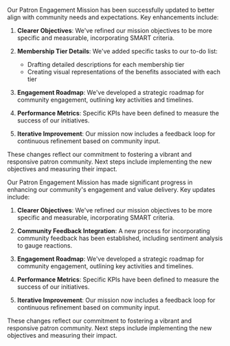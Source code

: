 

Our Patron Engagement Mission has been successfully updated to better align with community needs and expectations. Key enhancements include:

1. **Clearer Objectives**: We've refined our mission objectives to be more specific and measurable, incorporating SMART criteria.

2. **Membership Tier Details**: We've added specific tasks to our to-do list:
   - Drafting detailed descriptions for each membership tier
   - Creating visual representations of the benefits associated with each tier

3. **Engagement Roadmap**: We've developed a strategic roadmap for community engagement, outlining key activities and timelines.

4. **Performance Metrics**: Specific KPIs have been defined to measure the success of our initiatives.

5. **Iterative Improvement**: Our mission now includes a feedback loop for continuous refinement based on community input.

These changes reflect our commitment to fostering a vibrant and responsive patron community. Next steps include implementing the new objectives and measuring their impact.

Our Patron Engagement Mission has made significant progress in enhancing our community's engagement and value delivery. Key updates include:

1. **Clearer Objectives**: We've refined our mission objectives to be more specific and measurable, incorporating SMART criteria.

2. **Community Feedback Integration**: A new process for incorporating community feedback has been established, including sentiment analysis to gauge reactions.

3. **Engagement Roadmap**: We've developed a strategic roadmap for community engagement, outlining key activities and timelines.

4. **Performance Metrics**: Specific KPIs have been defined to measure the success of our initiatives.

5. **Iterative Improvement**: Our mission now includes a feedback loop for continuous refinement based on community input.

These changes reflect our commitment to fostering a vibrant and responsive patron community. Next steps include implementing the new objectives and measuring their impact.